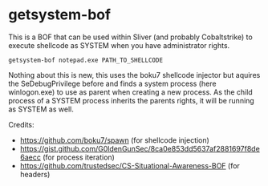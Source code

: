 # getsystem-bof

This is a BOF that can be used within Sliver (and probably Cobaltstrike) to execute shellcode as SYSTEM when you have administrator rights.

```
getsystem-bof notepad.exe PATH_TO_SHELLCODE
```

Nothing about this is new, this uses the boku7 shellcode injector but aquires the SeDebugPrivilege before and finds a system process (here winlogon.exe) to use as parent when creating a new process. As the child process of a SYSTEM process inherits the parents rights, it will be running as SYSTEM as well.

Credits:
* https://github.com/boku7/spawn (for shellcode injection)
* https://gist.github.com/G0ldenGunSec/8ca0e853dd5637af2881697f8de6aecc (for process iteration)
* https://github.com/trustedsec/CS-Situational-Awareness-BOF (for headers)
